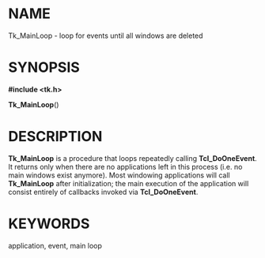 # NAME

Tk_MainLoop - loop for events until all windows are deleted

# SYNOPSIS

**#include \<tk.h\>**

**Tk_MainLoop**()

# DESCRIPTION

**Tk_MainLoop** is a procedure that loops repeatedly calling
**Tcl_DoOneEvent**. It returns only when there are no applications left
in this process (i.e. no main windows exist anymore). Most windowing
applications will call **Tk_MainLoop** after initialization; the main
execution of the application will consist entirely of callbacks invoked
via **Tcl_DoOneEvent**.

# KEYWORDS

application, event, main loop
